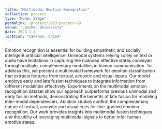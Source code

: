 ```yaml
---
title: "Multimodal Emotion Recognition"
collection: project
type: "Model Stage"
permalink: /project/2023-project-09
venue: "Lanzhou University"
date: 2023-1-1
location: "Lanzhou, China"
---
```


Emotion recognition is essential for building empathetic and socially intelligent artificial intelligence. Unimodal systems relying solely on text or audio have limitations in capturing the nuanced affective states conveyed through multiple, complementary modalities in human communication. To address this, we present a multimodal framework for emotion classification that extracts features from textual, acoustic and visual inputs. Our model employs early and late fusion techniques to integrate information from different modalities effectively. Experiments on the multimodal emotion recognition dataset show our approach outperforms previous unimodal and early fusion methods, demonstrating the benefits of late fusion for modeling inter-modal dependencies. Ablation studies confirm the complementary nature of textual, acoustic and visual cues for fine-grained emotion recognition. Our work provides insights into multimodal fusion techniques and the utility of leveraging multimodal signals to better infer human emotive states.
